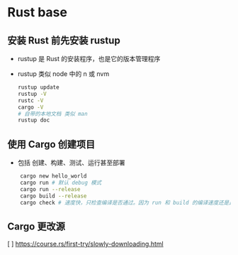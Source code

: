 # Rust base

## 安装 Rust 前先安装 rustup

- rustup 是 Rust 的安装程序，也是它的版本管理程序
- rustup 类似 node 中的 n 或 nvm

    ```bash
    rustup update
    rustup -V
    rustc -V
    cargo -V
    # 自带的本地文档 类似 man
    rustup doc
    ```

## 使用 Cargo 创建项目

- 包括 创建、构建、测试、运行甚至部署

``` bash
    cargo new hello_world
    cargo run # 默认 debug 模式
    cargo run --release
    cargo build --release
    cargo check # 速度快，只检查编译是否通过。因为 run 和 build 的编译速度还是比不上 go。和 C/C++一样 优化编译速度是门学问

```

## Cargo 更改源

[ ] <https://course.rs/first-try/slowly-downloading.html>

